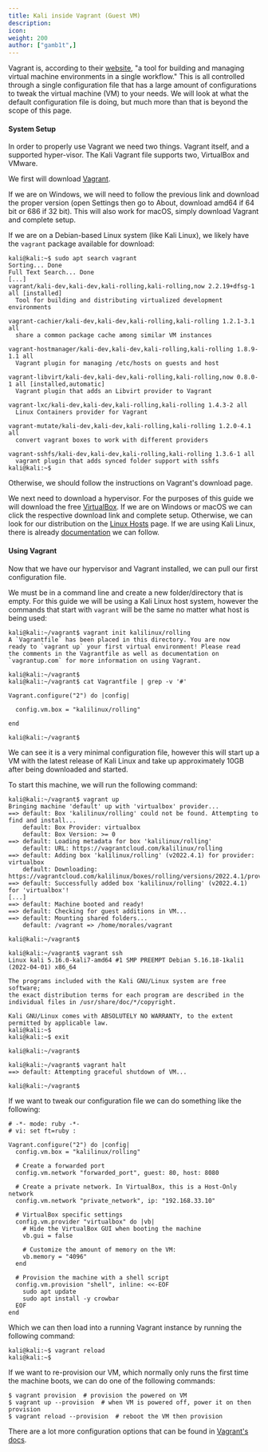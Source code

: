 ```yaml
---
title: Kali inside Vagrant (Guest VM)
description:
icon:
weight: 200
author: ["gamb1t",]
---
```


Vagrant is, according to their [website](https://www.vagrantup.com/), "a tool for building and managing virtual machine environments in a single workflow." This is all controlled through a single configuration file that has a large amount of configurations to tweak the virtual machine (VM) to your needs. We will look at what the default configuration file is doing, but much more than that is beyond the scope of this page.

#### System Setup

In order to properly use Vagrant we need two things. Vagrant itself, and a supported hyper-visor. The Kali Vagrant file supports two, VirtualBox and VMware.

We first will download [Vagrant](https://www.vagrantup.com/downloads).

If we are on Windows, we will need to follow the previous link and download the proper version (open Settings then go to About, download amd64 if 64 bit or 686 if 32 bit). This will also work for macOS, simply download Vagrant and complete setup.

If we are on a Debian-based Linux system (like Kali Linux), we likely have the `vagrant` package available for download:

```console
kali@kali:~$ sudo apt search vagrant
Sorting... Done
Full Text Search... Done
[...]
vagrant/kali-dev,kali-dev,kali-rolling,kali-rolling,now 2.2.19+dfsg-1 all [installed]
  Tool for building and distributing virtualized development environments

vagrant-cachier/kali-dev,kali-dev,kali-rolling,kali-rolling 1.2.1-3.1 all
  share a common package cache among similar VM instances

vagrant-hostmanager/kali-dev,kali-dev,kali-rolling,kali-rolling 1.8.9-1.1 all
  Vagrant plugin for managing /etc/hosts on guests and host

vagrant-libvirt/kali-dev,kali-dev,kali-rolling,kali-rolling,now 0.8.0-1 all [installed,automatic]
  Vagrant plugin that adds an Libvirt provider to Vagrant

vagrant-lxc/kali-dev,kali-dev,kali-rolling,kali-rolling 1.4.3-2 all
  Linux Containers provider for Vagrant

vagrant-mutate/kali-dev,kali-dev,kali-rolling,kali-rolling 1.2.0-4.1 all
  convert vagrant boxes to work with different providers

vagrant-sshfs/kali-dev,kali-dev,kali-rolling,kali-rolling 1.3.6-1 all
  vagrant plugin that adds synced folder support with sshfs
kali@kali:~$
```

Otherwise, we should follow the instructions on Vagrant's download page.

We next need to download a hypervisor. For the purposes of this guide we will download the free [VirtualBox](https://www.virtualbox.org/wiki/Downloads). If we are on Windows or macOS we can click the respective download link and complete setup. Otherwise, we can look for our distribution on the [Linux Hosts](https://www.virtualbox.org/wiki/Linux_Downloads) page. If we are using Kali Linux, there is already [documentation](/docs/virtualization/install-virtualbox-host/) we can follow.

#### Using Vagrant

Now that we have our hypervisor and Vagrant installed, we can pull our first configuration file.

We must be in a command line and create a new folder/directory that is empty. For this guide we will be using a Kali Linux host system, however the commands that start with `vagrant` will be the same no matter what host is being used:

```console
kali@kali:~/vagrant$ vagrant init kalilinux/rolling
A `Vagrantfile` has been placed in this directory. You are now
ready to `vagrant up` your first virtual environment! Please read
the comments in the Vagrantfile as well as documentation on
`vagrantup.com` for more information on using Vagrant.

kali@kali:~/vagrant$
kali@kali:~/vagrant$ cat Vagrantfile | grep -v '#'

Vagrant.configure("2") do |config|

  config.vm.box = "kalilinux/rolling"

end

kali@kali:~/vagrant$
```

We can see it is a very minimal configuration file, however this will start up a VM with the latest release of Kali Linux and take up approximately 10GB after being downloaded and started.

To start this machine, we will run the following command:

```console
kali@kali:~/vagrant$ vagrant up
Bringing machine 'default' up with 'virtualbox' provider...
==> default: Box 'kalilinux/rolling' could not be found. Attempting to find and install...
    default: Box Provider: virtualbox
    default: Box Version: >= 0
==> default: Loading metadata for box 'kalilinux/rolling'
    default: URL: https://vagrantcloud.com/kalilinux/rolling
==> default: Adding box 'kalilinux/rolling' (v2022.4.1) for provider: virtualbox
    default: Downloading: https://vagrantcloud.com/kalilinux/boxes/rolling/versions/2022.4.1/providers/virtualbox.box
==> default: Successfully added box 'kalilinux/rolling' (v2022.4.1) for 'virtualbox'!
[...]
==> default: Machine booted and ready!
==> default: Checking for guest additions in VM...
==> default: Mounting shared folders...
    default: /vagrant => /home/morales/vagrant

kali@kali:~/vagrant$

kali@kali:~/vagrant$ vagrant ssh
Linux kali 5.16.0-kali7-amd64 #1 SMP PREEMPT Debian 5.16.18-1kali1 (2022-04-01) x86_64

The programs included with the Kali GNU/Linux system are free software;
the exact distribution terms for each program are described in the
individual files in /usr/share/doc/*/copyright.

Kali GNU/Linux comes with ABSOLUTELY NO WARRANTY, to the extent
permitted by applicable law.
kali@kali:~$
kali@kali:~$ exit

kali@kali:~/vagrant$

kali@kali:~/vagrant$ vagrant halt
==> default: Attempting graceful shutdown of VM...

kali@kali:~/vagrant$
```

If we want to tweak our configuration file we can do something like the following:

```plaintext
# -*- mode: ruby -*-
# vi: set ft=ruby :

Vagrant.configure("2") do |config|
  config.vm.box = "kalilinux/rolling"

  # Create a forwarded port
  config.vm.network "forwarded_port", guest: 80, host: 8080

  # Create a private network. In VirtualBox, this is a Host-Only network
  config.vm.network "private_network", ip: "192.168.33.10"

  # VirtualBox specific settings
  config.vm.provider "virtualbox" do |vb|
    # Hide the VirtualBox GUI when booting the machine
    vb.gui = false

    # Customize the amount of memory on the VM:
    vb.memory = "4096"
  end

  # Provision the machine with a shell script
  config.vm.provision "shell", inline: <<-EOF
    sudo apt update
    sudo apt install -y crowbar
  EOF
end
```

Which we can then load into a running Vagrant instance by running the following command:

```console
kali@kali:~$ vagrant reload
kali@kali:~$
```

If we want to re-provision our VM, which normally only runs the first time the machine boots, we can do one of the following commands:

```console
$ vagrant provision  # provision the powered on VM
$ vagrant up --provision  # when VM is powered off, power it on then provision
$ vagrant reload --provision  # reboot the VM then provision
```

There are a lot more configuration options that can be found in [Vagrant's docs](https://www.vagrantup.com/docs/vagrantfile/machine_settings).
